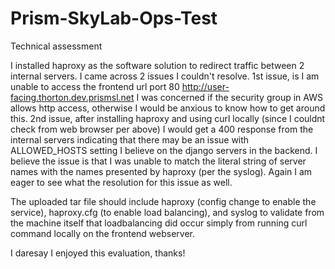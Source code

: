 # Prism-SkyLab-Ops-Test
Technical assessment

I installed haproxy as the software solution to redirect traffic between 2 internal servers.
I came across 2 issues I couldn't resolve.
1st issue, is I am unable to access the frontend url port 80 http://user-facing.thorton.dev.prismsl.net 
I was concerned if the security group in AWS allows http access, otherwise I would be anxious to know how to get around this.
2nd issue, after installing haproxy and using curl locally (since I couldnt check from web browser per above) I would get a 400 response from the internal servers indicating that there may be an issue with ALLOWED_HOSTS setting I believe on the django servers in the backend. I believe the issue is that I was unable to match the literal string of server names with the names presented by haproxy (per the syslog). Again I am eager to see what the resolution for this issue as well.

The uploaded tar file should include haproxy (config change to enable the service), haproxy.cfg (to enable load balancing), and syslog to validate from the machine itself that loadbalancing did occur simply from  running curl command locally on the frontend webserver.

I daresay I enjoyed this evaluation, thanks!
